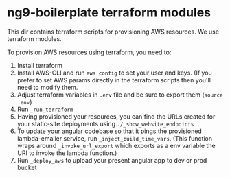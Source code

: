 # ng9-boilerplate terraform modules

This dir contains terraform scripts for provisioning AWS resources. We use terraform modules.

To provision AWS resources using terraform, you need to:

1. Install terraform
2. Install AWS-CLI and run `aws config` to set your user and keys. (If you prefer to set AWS params directly in the terraform scripts then you'll need to modify them.
3. Adjust terraform variables in `.env` file and be sure to export them (`source .env`)
4. Run `_run_terraform`
5. Having provisioned your resources, you can find the URLs created for your static-site deployments using `./_show_website_endpoints`
6. To update your angular codebase so that it pings the provisioned lambda-emailer service, run `_inject_build_time_vars`. (This function wraps around `_invoke_url_export` which exports as a env variable the URI to invoke the lambda function.)
7. Run `_deploy_aws` to upload your present angular app to dev or prod bucket
